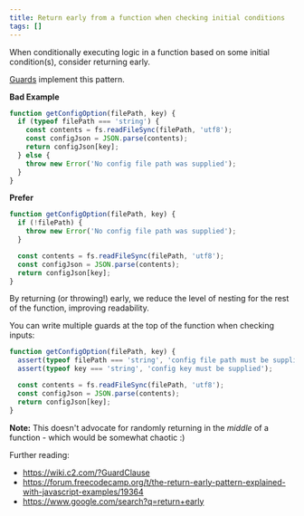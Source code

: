 ```yaml
---
title: Return early from a function when checking initial conditions
tags: []
---
```


When conditionally executing logic in a function based on some initial
condition(s), consider returning early.

[Guards][guard] implement this pattern.

[guard]: https://en.wikipedia.org/wiki/Guard_(computer_science)

**Bad Example**

```js
function getConfigOption(filePath, key) {
  if (typeof filePath === 'string') {
    const contents = fs.readFileSync(filePath, 'utf8');
    const configJson = JSON.parse(contents);
    return configJson[key];
  } else {
    throw new Error('No config file path was supplied');
  }
}
```

**Prefer**

```js
function getConfigOption(filePath, key) {
  if (!filePath) {
    throw new Error('No config file path was supplied');
  }

  const contents = fs.readFileSync(filePath, 'utf8');
  const configJson = JSON.parse(contents);
  return configJson[key];
}
```

By returning (or throwing!) early, we reduce the level of nesting for the rest of
the function, improving readability.

You can write multiple guards at the top of the function when checking inputs:

```js
function getConfigOption(filePath, key) {
  assert(typeof filePath === 'string', 'config file path must be supplied');
  assert(typeof key === 'string', 'config key must be supplied');

  const contents = fs.readFileSync(filePath, 'utf8');
  const configJson = JSON.parse(contents);
  return configJson[key];
}
```

**Note:** This doesn't advocate for randomly returning in the _middle_ of a
function - which would be somewhat chaotic :)

Further reading:

- <https://wiki.c2.com/?GuardClause>
- <https://forum.freecodecamp.org/t/the-return-early-pattern-explained-with-javascript-examples/19364>
- <https://www.google.com/search?q=return+early>
